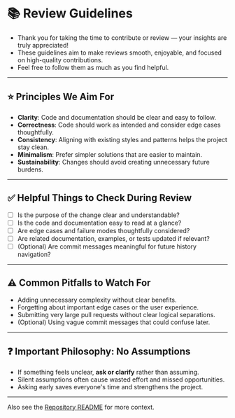 # 📚 Review Guidelines

- Thank you for taking the time to contribute or review — your insights are truly appreciated!
- These guidelines aim to make reviews smooth, enjoyable, and focused on high-quality contributions.
- Feel free to follow them as much as you find helpful.

---

## ⭐ Principles We Aim For

- **Clarity**: Code and documentation should be clear and easy to follow.
- **Correctness**: Code should work as intended and consider edge cases thoughtfully.
- **Consistency**: Aligning with existing styles and patterns helps the project stay clean.
- **Minimalism**: Prefer simpler solutions that are easier to maintain.
- **Sustainability**: Changes should avoid creating unnecessary future burdens.

---

## ✅ Helpful Things to Check During Review

- [ ] Is the purpose of the change clear and understandable?
- [ ] Is the code and documentation easy to read at a glance?
- [ ] Are edge cases and failure modes thoughtfully considered?
- [ ] Are related documentation, examples, or tests updated if relevant?
- [ ] (Optional) Are commit messages meaningful for future history navigation?

---

## ⚠️ Common Pitfalls to Watch For

- Adding unnecessary complexity without clear benefits.
- Forgetting about important edge cases or the user experience.
- Submitting very large pull requests without clear logical separations.
- (Optional) Using vague commit messages that could confuse later.

---

## ❓ Important Philosophy: No Assumptions

- If something feels unclear, **ask or clarify** rather than assuming.
- Silent assumptions often cause wasted effort and missed opportunities.
- Asking early saves everyone's time and strengthens the project.

---

Also see the [Repository README](README.md) for more context.
